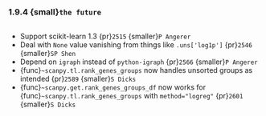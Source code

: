 ### 1.9.4 {small}`the future`

```{rubric} Bug fixes
```

* Support scikit-learn 1.3 {pr}`2515` {smaller}`P Angerer`
* Deal with `None` value vanishing from things like `.uns['log1p']` {pr}`2546` {smaller}`SP Shen`
* Depend on `igraph` instead of `python-igraph` {pr}`2566` {smaller}`P Angerer`
* {func}`~scanpy.tl.rank_genes_groups` now handles unsorted groups as intended {pr}`2589` {smaller}`S Dicks`
* {func}`~scanpy.get.rank_genes_groups_df` now works for {func}`~scanpy.tl.rank_genes_groups` with `method="logreg"` {pr}`2601` {smaller}`S Dicks`